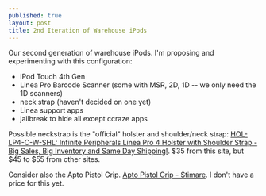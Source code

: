 ```yaml
---
published: true
layout: post
title: 2nd Iteration of Warehouse iPods
---
```


Our second generation of warehouse iPods. I'm proposing and experimenting with this configuration:

* iPod Touch 4th Gen
* Linea Pro Barcode Scanner (some with MSR, 2D, 1D -- we only need the 1D scanners)
* neck strap (haven't decided on one yet)
* Linea support apps
* jailbreak to hide all except ccraze apps

Possible neckstrap is the "official" holster and shoulder/neck strap: [HOL-LP4-C-W-SHL: Infinite Peripherals Linea Pro 4 Holster with Shoulder Strap - Big Sales, Big Inventory and Same Day Shipping!](http://www.barcodegiant.com/infinite-peripherals/part-hol-lp4-c-w-shl.htm). $35 from this site, but $45 to $55 from other sites.

Consider also the Apto Pistol Grip. [Apto Pistol Grip - Stimare](https://stimare.net/products/linea-pro-scanners/linea-pro-accessories/apto-pistol-grip/). I don't have a price for this yet.



